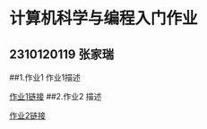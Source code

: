 # 计算机科学与编程入门作业
## 2310120119  张家瑞
##1.作业1
作业1描述

[作业1链接](https:www.baidu.com)
##2.作业2
描述

[作业2链接](www.pku.edu.cn)
